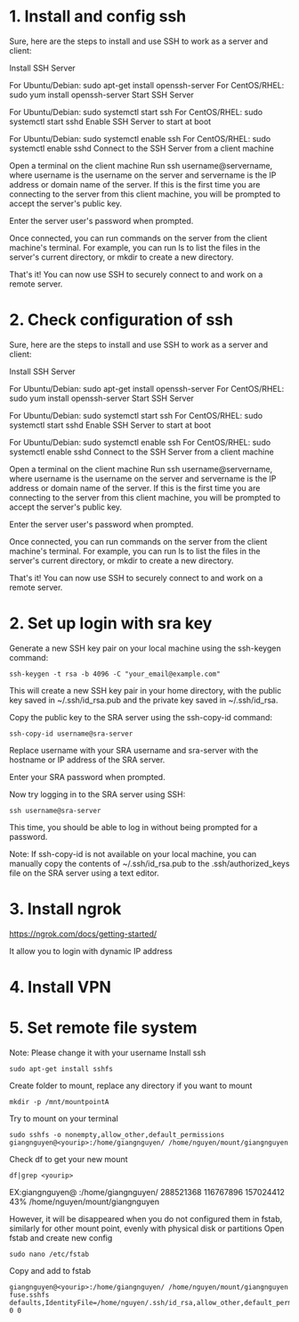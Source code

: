 # 1. Install and config ssh
Sure, here are the steps to install and use SSH to work as a server and client:

Install SSH Server

For Ubuntu/Debian: sudo apt-get install openssh-server
For CentOS/RHEL: sudo yum install openssh-server
Start SSH Server

For Ubuntu/Debian: sudo systemctl start ssh
For CentOS/RHEL: sudo systemctl start sshd
Enable SSH Server to start at boot

For Ubuntu/Debian: sudo systemctl enable ssh
For CentOS/RHEL: sudo systemctl enable sshd
Connect to the SSH Server from a client machine

Open a terminal on the client machine
Run ssh username@servername, where username is the username on the server and servername is the IP address or domain name of the server.
If this is the first time you are connecting to the server from this client machine, you will be prompted to accept the server's public key.

Enter the server user's password when prompted.

Once connected, you can run commands on the server from the client machine's terminal. For example, you can run ls to list the files in the server's current directory, or mkdir to create a new directory.

That's it! You can now use SSH to securely connect to and work on a remote server.

# 2. Check configuration of ssh
Sure, here are the steps to install and use SSH to work as a server and client:

Install SSH Server

For Ubuntu/Debian: sudo apt-get install openssh-server
For CentOS/RHEL: sudo yum install openssh-server
Start SSH Server

For Ubuntu/Debian: sudo systemctl start ssh
For CentOS/RHEL: sudo systemctl start sshd
Enable SSH Server to start at boot

For Ubuntu/Debian: sudo systemctl enable ssh
For CentOS/RHEL: sudo systemctl enable sshd
Connect to the SSH Server from a client machine

Open a terminal on the client machine
Run ssh username@servername, where username is the username on the server and servername is the IP address or domain name of the server.
If this is the first time you are connecting to the server from this client machine, you will be prompted to accept the server's public key.

Enter the server user's password when prompted.

Once connected, you can run commands on the server from the client machine's terminal. For example, you can run ls to list the files in the server's current directory, or mkdir to create a new directory.

That's it! You can now use SSH to securely connect to and work on a remote server.
# 2. Set up login with sra key
Generate a new SSH key pair on your local machine using the ssh-keygen command:
```
ssh-keygen -t rsa -b 4096 -C "your_email@example.com"
```
This will create a new SSH key pair in your home directory, with the public key saved in ~/.ssh/id_rsa.pub and the private key saved in ~/.ssh/id_rsa.

Copy the public key to the SRA server using the ssh-copy-id command:
```
ssh-copy-id username@sra-server
```
Replace username with your SRA username and sra-server with the hostname or IP address of the SRA server.

Enter your SRA password when prompted.

Now try logging in to the SRA server using SSH:

```
ssh username@sra-server
```

This time, you should be able to log in without being prompted for a password.

Note: If ssh-copy-id is not available on your local machine, you can manually copy the contents of ~/.ssh/id_rsa.pub to the .ssh/authorized_keys file on the SRA server using a text editor.

# 3. Install ngrok
https://ngrok.com/docs/getting-started/

It allow you to login with dynamic IP address
# 4. Install VPN


# 5. Set remote file system
Note: Please change it with your username
Install ssh
```
sudo apt-get install sshfs
```

Create folder to mount, replace any directory if you want to mount
```
mkdir -p /mnt/mountpointA
```

Try to mount on your terminal
```
sudo sshfs -o nonempty,allow_other,default_permissions giangnguyen@<yourip>:/home/giangnguyen/ /home/nguyen/mount/giangnguyen
```

Check df to get your new mount
```
df|grep <yourip>
```
EX:giangnguyen@ <yourip>:/home/giangnguyen/ 288521368 116767896 157024412  43% /home/nguyen/mount/giangnguyen

However, it will be disappeared when you do not configured them in fstab, similarly for other mount point, evenly with physical disk or partitions
Open fstab and create new config
```
sudo nano /etc/fstab
```
Copy and add to fstab
```
giangnguyen@<yourip>:/home/giangnguyen/ /home/nguyen/mount/giangnguyen fuse.sshfs defaults,IdentityFile=/home/nguyen/.ssh/id_rsa,allow_other,default_permissions 0 0
```
